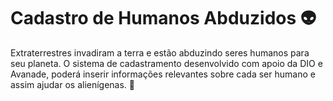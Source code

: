 # Cadastro de Humanos Abduzidos  :alien: 

Extraterrestres invadiram a terra e estão abduzindo seres humanos para seu planeta. O sistema de cadastramento desenvolvido com apoio da DIO e Avanade, poderá inserir informações relevantes sobre cada ser humano e assim ajudar os alienígenas. :handshake: 

